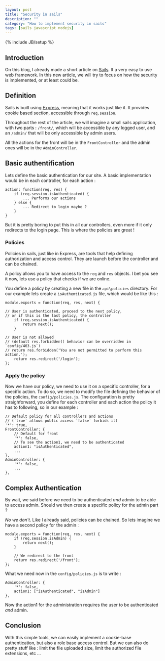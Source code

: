 ```yaml
---
layout: post
title: "Security in sails"
description: ""
category: "How to implement security in sails"
tags: [sails javascript nodejs]
---
```

{% include JB/setup %}

## Introduction

On this blog, I already made a short article on
[Sails](http://sailsjs.org/). It a very easy to use web framework. In
this new article, we will try to focus on how the security is
implemented, or at least could be.

## Definition

Sails is built using [Express](http://expressjs.com/), meaning that it
works just like it. It provides cookie based section, accessible
through `req.session`.

Throughout the rest of the article, we will imagine a small sails
application, with two parts : `/front/`, which will be accessible by
any logged user, and an `/admin/` that will be only accessible by
admin users.

All the actions for the front will be in the `FrontController` and the
admin ones will be in the `AdminController`.

## Basic authentification

Lets define the basic authentication for our site. A basic
implementation would be in each controller, for each action :

    action: function(req, res) {
        if (req.session.isAuthenticated) {
            ... Performs our actions
        } else {
            ... Redirect to login maybe ?
        }
    }

But it is pretty boring to put this in all our controllers, even more
if it only redirects to the login page. This is where the policies are
great !

### Policies

Policies in sails, just like in Express, are tools that help defining
authorization and access control. They are launch before the
controller and can be chained.

A policy allows you to have access to the `req` and `res` objects. I
bet you see it now, lets use a policy that checks if we are online.

You define a policy by creating a new file in the `api\policies`
directory. For our example lets create a `isAuthenticated.js` file,
which would be like this :

    module.exports = function(req, res, next) {

    // User is authenticated, proceed to the next policy,
    // or if this is the last policy, the controller
        if (req.session.isAuthenticated) {
            return next();
        }

    // User is not allowed
    // (default res.forbidden() behavior can be overridden in `config/403.js`)
    // return res.forbidden('You are not permitted to perform this action.');
        return res.redirect('/login');
    };

### Apply the policy

Now we have our policy, we need to use it on a specific controller,
for a specific action. To do so, we need to modify the file defining
the behavior of the policies, the `config/policies.js`. The
configuration is pretty straighforward, you define for each controller
and each action the policy it has to following, so in our example :

    // Default policy for all controllers and actions
    // (`true` allows public access `false` forbids it)
    '*': true,
    FrontController: {
        // Default for front
        '*': false,
        // To see the action1, we need to be authenticated
        action1: "isAuthenticated",
        ...
    },
    AdminController: {
        '*': false,
        ...
    },

## Complex Authentication

By wait, we said before we need to be authenticated *and* admin to be
able to access admin. Should we then create a specific policy for the
admin part ?

*No we don't*. Like I already said, policies can be chained. So lets
 imagine we have a second policy for the admin :

    module.exports = function(req, res, next) {
        if (req.session.isAdmin) {
            return next();
        }

        // We redirect to the front
        return res.redirect('/front');
    };

What we need now in the `config/policies.js` is to write :

    AdminController: {
        '*': false,
        action1: ["isAuthenticated", "isAdmin"]
    },

Now the action1 for the administration requires the user to be
authenticated *and* admin.

## Conclusion

With this simple tools, we can easily implement a cookie-base
authentication, but also a role base access control. But we can also
do pretty stuff like : limit the file uploaded size, limit the
authorized file extensions, etc ...

